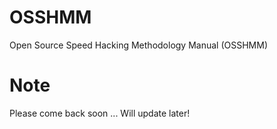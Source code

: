 # OSSHMM
Open Source Speed Hacking Methodology Manual (OSSHMM)

# Note
Please come back soon ... Will update later!
